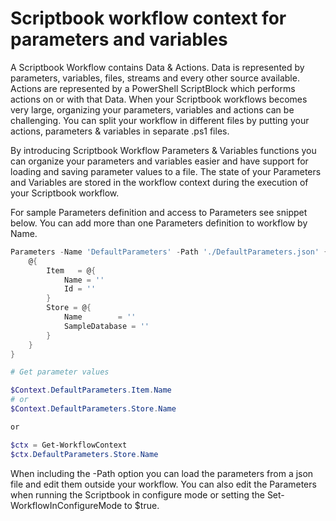 # Scriptbook workflow context for parameters and variables

A Scriptbook Workflow contains Data & Actions. Data is represented by parameters, variables, files, streams and every other source available. Actions are represented by a PowerShell ScriptBlock which performs actions on or with that Data. When your Scriptbook workflows becomes very large, organizing your parameters, variables and actions can be challenging. You can split your workflow in different files by putting your actions, parameters & variables in separate .ps1 files.

By introducing Scriptbook Workflow Parameters & Variables functions you can organize your parameters and variables easier and have support for loading and saving parameter values to a file. The state of your Parameters and Variables are stored in the workflow context during the execution of your Scriptbook workflow.

For sample Parameters definition and access to Parameters see snippet below. You can add more than one Parameters definition to workflow by Name.

```powershell
Parameters -Name 'DefaultParameters' -Path './DefaultParameters.json' {
    @{
        Item   = @{
            Name = ''
            Id = ''
        }
        Store = @{
            Name        = ''
            SampleDatabase = ''
        }
    }
}

# Get parameter values

$Context.DefaultParameters.Item.Name
# or
$Context.DefaultParameters.Store.Name

or

$ctx = Get-WorkflowContext
$ctx.DefaultParameters.Store.Name

```

When including the -Path option you can load the parameters from a json file and edit them outside your workflow. You can also edit the Parameters when running the Scriptbook in configure mode or setting the Set-WorkflowInConfigureMode to $true.  